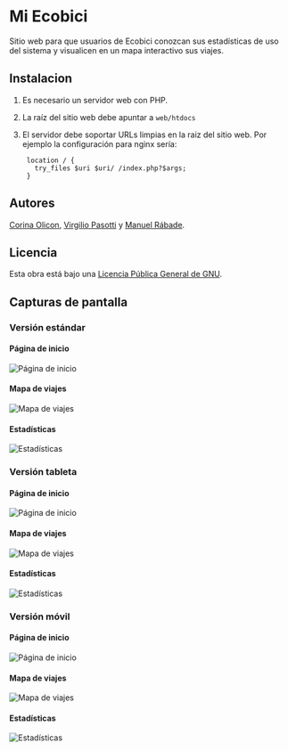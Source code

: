 Mi Ecobici
==========

Sitio web para que usuarios de Ecobici conozcan sus estadísticas de uso
del sistema y visualicen en un mapa interactivo sus viajes.

Instalacion
-----------

1. Es necesario un servidor web con PHP.

2. La raíz del sitio web debe apuntar a `web/htdocs`

3. El servidor debe soportar URLs limpias en la raiz del sitio web. Por
   ejemplo la configuración para nginx sería:

        location / {
          try_files $uri $uri/ /index.php?$args;
        }

Autores
-------

[Corina Olicon](http://twitter.com/c0rysi), [Virgilio
Pasotti](http://twitter.com/pasotti_) y [Manuel
Rábade](http://twitter.com/manuelrabade).

Licencia
--------

Esta obra está bajo una [Licencia Pública General de GNU](LICENSE.txt).

Capturas de pantalla
--------------------

### Versión estándar

#### Página de inicio

![Página de inicio](/doc/img/desktop-1.png?raw=true "Página de inicio")

#### Mapa de viajes

![Mapa de viajes](/doc/img/desktop-2.png?raw=true "Mapa de viajes")

#### Estadísticas

![Estadísticas](/doc/img/desktop-3.png?raw=true "Estadísticas")

### Versión tableta

#### Página de inicio

![Página de inicio](/doc/img/tablet-1.png?raw=true "Página de inicio")

#### Mapa de viajes

![Mapa de viajes](/doc/img/tablet-2.png?raw=true "Mapa de viajes")

#### Estadísticas

![Estadísticas](/doc/img/tablet-3.png?raw=true "Estadísticas")

### Versión móvil

#### Página de inicio

![Página de inicio](/doc/img/mobile-1.png?raw=true "Página de inicio")

#### Mapa de viajes

![Mapa de viajes](/doc/img/mobile-2.png?raw=true "Mapa de viajes")

#### Estadísticas

![Estadísticas](/doc/img/mobile-3.png?raw=true "Estadísticas")
